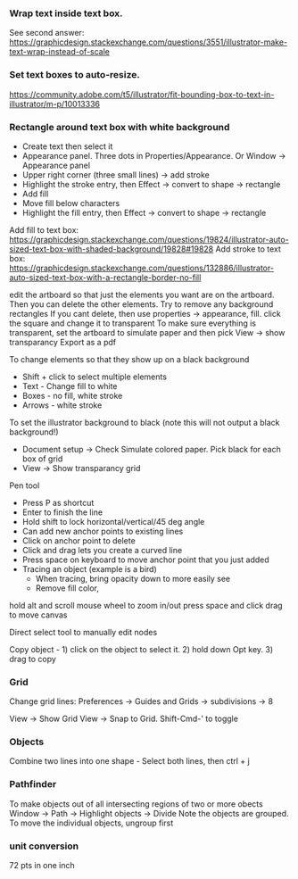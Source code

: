### Wrap text inside text box. 

See second answer: https://graphicdesign.stackexchange.com/questions/3551/illustrator-make-text-wrap-instead-of-scale

### Set text boxes to auto-resize. 

https://community.adobe.com/t5/illustrator/fit-bounding-box-to-text-in-illustrator/m-p/10013336

### Rectangle around text box with white background

* Create text then select it
* Appearance panel. Three dots in Properties/Appearance. Or Window -> Appearance panel
* Upper right corner (three small lines) -> add stroke
* Highlight the stroke entry, then Effect -> convert to shape -> rectangle
* Add fill
* Move fill below characters
* Highlight the fill entry, then Effect -> convert to shape -> rectangle

Add fill to text box: https://graphicdesign.stackexchange.com/questions/19824/illustrator-auto-sized-text-box-with-shaded-background/19828#19828
Add stroke to text box: https://graphicdesign.stackexchange.com/questions/132886/illustrator-auto-sized-text-box-with-a-rectangle-border-no-fill

edit the artboard so that just the elements you want are on the artboard. Then you can delete the other elements.
Try to remove any background rectangles
If you cant delete, then use properties -> appearance, fill. click the square and change it to transparent
To make sure everything is transparent, set the artboard to simulate paper and then pick
View -> show transparancy
Export as a pdf

To change elements so that they show up on a black background
* Shift + click to select multiple elements
* Text - Change fill to white
* Boxes - no fill, white stroke
* Arrows - white stroke

To set the illustrator background to black (note this will not output a black background!)
* Document setup -> Check Simulate colored paper. Pick black for each box of grid
* View -> Show transparancy grid

Pen tool
- Press P as shortcut
- Enter to finish the line
- Hold shift to lock horizontal/vertical/45 deg angle
- Can add new anchor points to existing lines
- Click on anchor point to delete
- Click and drag lets you create a curved line
- Press space on keyboard to move anchor point that you just added
- Tracing an object (example is a bird)
  - When tracing, bring opacity down to more easily see 
  - Remove fill color, 

hold alt and scroll mouse wheel to zoom in/out
press space and click drag to move canvas

Direct select tool to manually edit nodes

Copy object - 1) click on the object to select it. 2) hold down Opt key. 3) drag to copy
### Grid

Change grid lines:
Preferences -> Guides and Grids -> subdivisions -> 8

View -> Show Grid
View -> Snap to Grid. Shift-Cmd-' to toggle

### Objects

Combine two lines into one shape - Select both lines, then ctrl + j

### Pathfinder

To make objects out of all intersecting regions of two or more obects
Window -> Path -> Highlight objects -> Divide
Note the objects are grouped. To move the individual objects, ungroup first

### unit conversion

72 pts in one inch


